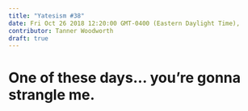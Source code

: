 ```yaml
---
title: "Yatesism #38"
date: Fri Oct 26 2018 12:20:00 GMT-0400 (Eastern Daylight Time),
contributor: Tanner Woodworth
draft: true
---
```

# One of these days... you’re gonna strangle me.
